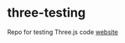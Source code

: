 # three-testing

Repo for testing Three.js code
[website](https://jendahorak.github.io/three-testing/)
